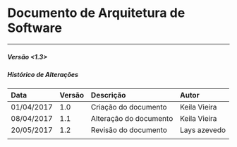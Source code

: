 # Documento de Arquitetura de Software

---

##### Versão &lt;1.3&gt;

##### **Histórico de Alterações**

| **Data** | **Versão** | **Descrição** | **Autor** |
| :--- | :--- | :--- | :--- |
| 01/04/2017 | 1.0 | Criação do documento | Keila Vieira |
| 08/04/2017 | 1.1 | Alteração do documento | Keila Vieira |
| 20/05/2017 | 1.2 | Revisão do documento | Lays azevedo |
|  |  |  |  |



